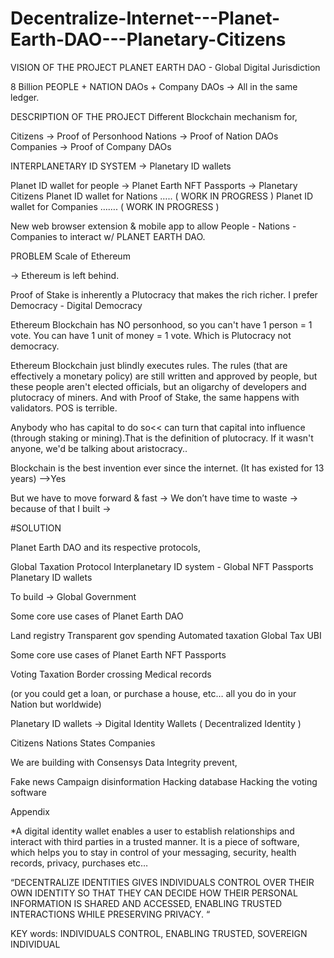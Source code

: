# Decentralize-Internet---Planet-Earth-DAO---Planetary-Citizens


VISION OF THE PROJECT
PLANET EARTH DAO - Global Digital Jurisdiction

8 Billion PEOPLE + NATION DAOs + Company DAOs → All in the same ledger.

DESCRIPTION OF THE PROJECT
Different Blockchain mechanism for,

Citizens → Proof of Personhood
Nations → Proof of Nation DAOs
Companies → Proof of Company DAOs

INTERPLANETARY ID SYSTEM → Planetary ID wallets

Planet ID wallet for people → Planet Earth NFT Passports → Planetary Citizens
Planet ID wallet for Nations ….. ( WORK IN PROGRESS )
Planet ID wallet for Companies ……. ( WORK IN PROGRESS )

New web browser extension & mobile app to allow People - Nations - Companies to interact w/ PLANET EARTH DAO.

PROBLEM
Scale of Ethereum

→ Ethereum is left behind.

Proof of Stake is inherently a Plutocracy that makes the rich richer.
I prefer Democracy - Digital Democracy

Ethereum Blockchain has NO personhood, so you can't have 1 person = 1 vote.
You can have 1 unit of money = 1 vote. Which is Plutocracy not democracy.

Ethereum Blockchain just blindly executes rules.
The rules (that are effectively a monetary policy) are still written and approved by people, but these people aren't elected officials, but an oligarchy of developers and plutocracy of miners. And with Proof of Stake, the same happens with validators. POS is terrible.

Anybody who has capital to do so<< can turn that capital into influence (through staking or mining).That is the definition of plutocracy. If it wasn't anyone, we'd be talking about aristocracy..

Blockchain is the best invention ever since the internet. (It has existed for 13 years) -->Yes

But we have to move forward & fast → We don’t have time to waste → because of that I built →

#SOLUTION

Planet Earth DAO and its respective protocols,

Global Taxation Protocol
Interplanetary ID system - Global NFT Passports
Planetary ID wallets

To build → Global Government

Some core use cases of Planet Earth DAO

Land registry
Transparent gov spending
Automated taxation Global Tax
UBI

Some core use cases of Planet Earth NFT Passports

Voting
Taxation
Border crossing
Medical records

(or you could get a loan, or purchase a house, etc… all you do in your Nation but worldwide)

Planetary ID wallets → Digital Identity Wallets ( Decentralized Identity )

Citizens
Nations States
Companies

We are building with Consensys
Data Integrity prevent,

Fake news
Campaign disinformation
Hacking database
Hacking the voting software

Appendix

*A digital identity wallet enables a user to establish relationships and interact with third parties in a trusted manner. It is a piece of software, which helps you to stay in control of your messaging, security, health records, privacy, purchases etc…

“DECENTRALIZE IDENTITIES GIVES INDIVIDUALS CONTROL OVER THEIR OWN IDENTITY SO THAT THEY CAN DECIDE HOW THEIR PERSONAL INFORMATION IS SHARED AND ACCESSED, ENABLING TRUSTED INTERACTIONS WHILE PRESERVING PRIVACY. “

KEY words: INDIVIDUALS CONTROL, ENABLING TRUSTED, SOVEREIGN INDIVIDUAL


